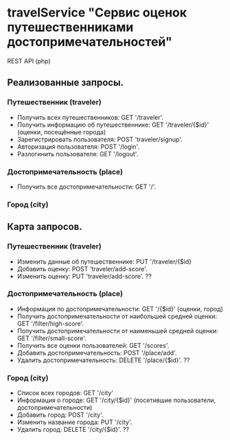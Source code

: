 # travelService "Сервис оценок путешественниками достопримечательностей"
REST API (php)

## Реализованные запросы.
### Путешественник (traveler)
- Получить всех путешественников: GET '/traveler'.
- Получить информацию об путешественнике: GET '/traveler/{$id}' (оценки, посещённые города)
- Зарегистрировать пользователя: POST 'traveler/signup'.
- Авторизация пользователя: POST '/login'.
- Разлогинить пользователя: GET '/logout'.
### Достопримечательность (place)
- Получить все достопримечательности: GET '/'.
### Город (city)


## Карта запросов.
### Путешественник (traveler)
- Изменить данные об путешественнике: PUT '/traveler/{$id}
- Добавить оценку: POST 'traveler/add-score'.
- Изменить оценку: PUT 'traveler/add-score'. ??
### Достопримечательность (place)
- Информация по достопримечательности: GET '/{$id}' (оценки, город)
- Получить достопримечательности от наибольшей средней оценки: GET '/filter/high-score'.
- Получить достопримечательности от наименьшей средней оценки: GET '/filter/small-score'.
- Получить все оценки пользователей: GET '/scores'.
- Добавить достопримечательность: POST '/place/add'.
- Удалить достопримечательность: DELETE '/place/{$id}'. ??
### Город (city)
- Список всех городов: GET '/city'
- Информация о городе: GET '/city/{$id}' (посетившие пользователи, достопримечательности)
- Добавить город: POST '/city'.
- Изменить название города: PUT '/city'.
- Удалить город: DELETE '/city/{$id}'. ??
